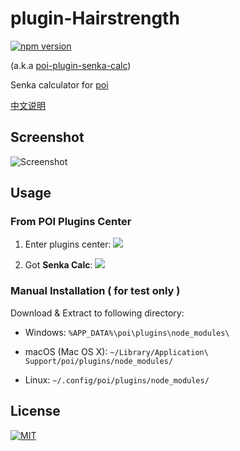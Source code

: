 # plugin-Hairstrength

[![npm version][npm-image]][npm-url]

(a.k.a [poi-plugin-senka-calc][npm-url])

Senka calculator for [poi](https://github.com/poooi/poi)

[中文说明](/README.zh-CN.md)

## Screenshot

![Screenshot](https://github.com/ruiii/poi-wiki-plugins-image/blob/master/Hairstrength.en.png)

## Usage

### From POI Plugins Center

1. Enter plugins center:
![](https://github.com/ruiii/poi-wiki-plugins-image/blob/master/from-poi-plugins-center-1.en.png)

2. Got **Senka Calc**:
![](https://github.com/ruiii/poi-wiki-plugins-image/blob/master/from-poi-plugins-center-2.en.png)

### Manual Installation ( for test only )

Download & Extract to following directory:

* Windows: `%APP_DATA%\poi\plugins\node_modules\`

* macOS (Mac OS X): `~/Library/Application\ Support/poi/plugins/node_modules/`

* Linux: `~/.config/poi/plugins/node_modules/`

## License

[![MIT][license-image]][license-url]

[npm-url]: https://www.npmjs.org/package/poi-plugin-senka-calc
[npm-image]: http://img.shields.io/npm/v/poi-plugin-senka-calc.svg?style=flat-square
[license-image]: http://img.shields.io/npm/l/poi-plugin-senka-calc.svg?style=flat-square
[license-url]: #
